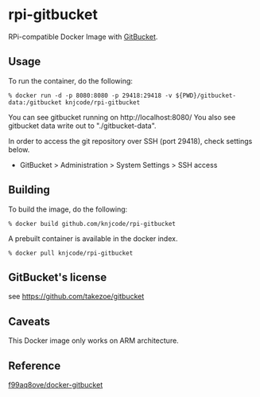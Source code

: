 rpi-gitbucket
=============

RPi-compatible Docker Image with [GitBucket](https://github.com/takezoe/gitbucket).

## Usage

To run the container, do the following:

```
% docker run -d -p 8080:8080 -p 29418:29418 -v ${PWD}/gitbucket-data:/gitbucket knjcode/rpi-gitbucket
```

You can see gitbucket running on http://localhost:8080/
You also see gitbucket data write out to "./gitbucket-data".

In order to access the git repository over SSH (port 29418), check settings below.

- GitBucket > Administration > System Settings > SSH access

## Building

To build the image, do the following:

```
% docker build github.com/knjcode/rpi-gitbucket
```

A prebuilt container is available in the docker index.

```
% docker pull knjcode/rpi-gitbucket
```

## GitBucket's license
see https://github.com/takezoe/gitbucket

## Caveats

This Docker image only works on ARM architecture.

## Reference

[f99aq8ove/docker-gitbucket](https://github.com/f99aq8ove/docker-gitbucket)
